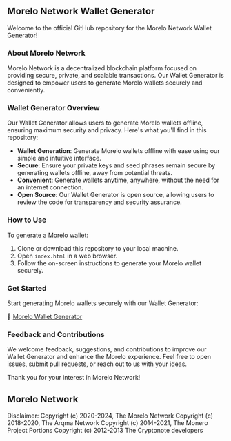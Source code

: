 ## Morelo Network Wallet Generator

Welcome to the official GitHub repository for the Morelo Network Wallet Generator!

### About Morelo Network

Morelo Network is a decentralized blockchain platform focused on providing secure, private, and scalable transactions. Our Wallet Generator is designed to empower users to generate Morelo wallets securely and conveniently.

### Wallet Generator Overview

Our Wallet Generator allows users to generate Morelo wallets offline, ensuring maximum security and privacy. Here's what you'll find in this repository:

- **Wallet Generation**: Generate Morelo wallets offline with ease using our simple and intuitive interface.
- **Secure**: Ensure your private keys and seed phrases remain secure by generating wallets offline, away from potential threats.
- **Convenient**: Generate wallets anytime, anywhere, without the need for an internet connection.
- **Open Source**: Our Wallet Generator is open source, allowing users to review the code for transparency and security assurance.

### How to Use

To generate a Morelo wallet:

1. Clone or download this repository to your local machine.
2. Open `index.html` in a web browser.
3. Follow the on-screen instructions to generate your Morelo wallet securely.

### Get Started

Start generating Morelo wallets securely with our Wallet Generator:

🔐 [Morelo Wallet Generator](https://generate.morelonetwork.pl/)

### Feedback and Contributions

We welcome feedback, suggestions, and contributions to improve our Wallet Generator and enhance the Morelo experience. Feel free to open issues, submit pull requests, or reach out to us with your ideas.

Thank you for your interest in Morelo Network!

## Morelo Network

Disclaimer:
Copyright (c) 2020-2024, The Morelo Network
Copyright (c) 2018-2020, The Arqma Network
Copyright (c) 2014-2021, The Monero Project
Portions Copyright (c) 2012-2013 The Cryptonote developers
